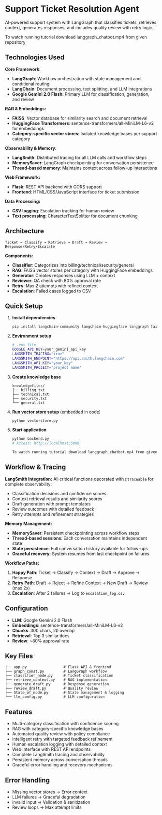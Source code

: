 # Support Ticket Resolution Agent

AI-powered support system with LangGraph that classifies tickets, retrieves context, generates responses, and includes quality review with retry logic.

To watch running tutorial download langgraph_chatbot.mp4 from given repository

## Technologies Used

**Core Framework:**
- **LangGraph**: Workflow orchestration with state management and conditional routing
- **LangChain**: Document processing, text splitting, and LLM integrations
- **Google Gemini 2.0 Flash**: Primary LLM for classification, generation, and review

**RAG & Embeddings:**
- **FAISS**: Vector database for similarity search and document retrieval
- **HuggingFace Transformers**: sentence-transformers/all-MiniLM-L6-v2 for embeddings
- **Category-specific vector stores**: Isolated knowledge bases per support category

**Observability & Memory:**
- **LangSmith**: Distributed tracing for all LLM calls and workflow steps
- **MemorySaver**: LangGraph checkpointing for conversation persistence
- **Thread-based memory**: Maintains context across follow-up interactions

**Web Framework:**
- **Flask**: REST API backend with CORS support
- **Frontend**: HTML/CSS/JavaScript interface for ticket submission

**Data Processing:**
- **CSV logging**: Escalation tracking for human review
- **Text processing**: CharacterTextSplitter for document chunking

## Architecture

```
Ticket → Classify → Retrieve → Draft → Review → Response/Retry/Escalate
```

**Components:**
- **Classifier**: Categorizes into billing/technical/security/general
- **RAG**: FAISS vector stores per category with HuggingFace embeddings
- **Generator**: Creates responses using LLM + context
- **Reviewer**: QA check with 80% approval rate
- **Retry**: Max 2 attempts with refined context
- **Escalation**: Failed cases logged to CSV

## Quick Setup

1. **Install dependencies**
   ```bash
   pip install langchain-community langchain-huggingface langgraph faiss-cpu flask flask-cors google-generativeai python-dotenv
   ```

2. **Environment setup**
   ```bash
   # .env file
   GOOGLE_API_KEY=your_gemini_api_key
   LANGSMITH_TRACING="true"
   LANGSMITH_ENDPOINT="https://api.smith.langchain.com"
   LANGSMITH_API_KEY="your_key"
   LANGSMITH_PROJECT="project name"
   ```

3. **Create knowledge base**
   ```
   knowledgefiles/
   ├── billing.txt
   ├── technical.txt  
   ├── security.txt
   └── general.txt
   ```

4. **Run vector store setup** (embedded in code)
   ```bash
   python vectorstore.py
   ```

6. **Start application**
   ```bash
   python backend.py
   # Access: http://localhost:5000

   To watch running tutorial download langgraph_chatbot.mp4 from given repository
   ```

## Workflow & Tracing

**LangSmith Integration:**
All critical functions decorated with `@traceable` for complete observability:
- Classification decisions and confidence scores
- Context retrieval results and similarity scores  
- Draft generation with prompt templates
- Review outcomes with detailed feedback
- Retry attempts and refinement strategies

**Memory Management:**
- **MemorySaver**: Persistent checkpointing across workflow steps
- **Thread-based sessions**: Each conversation maintains independent state
- **State persistence**: Full conversation history available for follow-ups
- **Graceful recovery**: System resumes from last checkpoint on failures

**Workflow Paths:**

1. **Happy Path**: Ticket → Classify → Context → Draft → Approve → Response
2. **Retry Path**: Draft → Reject → Refine Context → New Draft → Review (max 2x)
3. **Escalation**: After 2 failures → Log to `escalation_log.csv`

## Configuration

- **LLM**: Google Gemini 2.0 Flash
- **Embeddings**: sentence-transformers/all-MiniLM-L6-v2
- **Chunks**: 300 chars, 20 overlap
- **Retrieval**: Top 3 similar docs
- **Review**: ~80% approval rate

## Key Files

```
├── app.py                 # Flask API & frontend
├── graph_const.py         # LangGraph workflow
├── classifier_node.py     # Ticket classification
├── retrieve_context.py    # RAG implementation
├── generate_draft.py      # Response generation
├── review_draft.py        # Quality review
├── State_of_node.py       # State management & logging
└── llm_config.py          # LLM configuration
```

## Features

- Multi-category classification with confidence scoring
- RAG with category-specific knowledge bases  
- Automated quality review with policy compliance
- Intelligent retry with targeted feedback refinement
- Human escalation logging with detailed context
- Web interface with REST API endpoints
- Complete LangSmith tracing and observability
- Persistent memory across conversation threads
- Graceful error handling and recovery mechanisms

## Error Handling

- Missing vector stores → Error context
- LLM failures → Graceful degradation  
- Invalid input → Validation & sanitization
- Review loops → Max attempt limits
